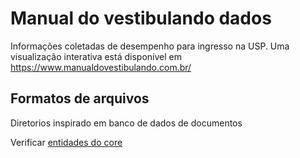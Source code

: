 # Manual do vestibulando dados

Informações coletadas de desempenho para ingresso na USP. Uma visualização interativa está disponível em https://www.manualdovestibulando.com.br/

## Formatos de arquivos

Diretorios inspirado em banco de dados de documentos

Verificar [entidades do core]()
